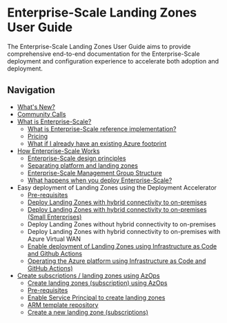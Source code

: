 # Enterprise-Scale Landing Zones User Guide

The Enterprise-Scale Landing Zones User Guide aims to provide comprehensive end-to-end documentation for the Enterprise-Scale deployment and configuration experience to accelerate both adoption and deployment. 

## Navigation

* [What's New?](./Whats-new)
* [Community Calls](./Community-Calls)
* [What is Enterprise-Scale?](./What-is-Enterprise-Scale)
  * [What is Enterprise-Scale reference implementation?](./What-is-Enterprise-Scale#what-is-enterprise-scale-reference-implementation)
  * [Pricing](./What-is-Enterprise-Scale#pricing)
  * [What if I already have an existing Azure footprint](./What-is-Enterprise-Scale#what-if-i-already-have-an-existing-azure-footprint)
* [How Enterprise-Scale Works](./How-Enterprise-Scale-Works)
  * [Enterprise-Scale design principles](./How-Enterprise-Scale-Works#enterprise-scale-design-principles)
  * [Separating platform and landing zones](./How-Enterprise-Scale-Works#separating-platform-and-landing-zones)
  * [Enterprise-Scale Management Group Structure](./How-Enterprise-Scale-Works#enterprise-scale-management-group-structure)
  * [What happens when you deploy Enterprise-Scale?](./How-Enterprise-Scale-Works#what-happens-when-you-deploy-enterprise-scale)
* Easy deployment of Landing Zones using the Deployment Accelerator
  * [Pre-requisites](./Deploying-Enterprise-Scale-Pre-requisites)
  * [Deploy Landing Zones with hybrid connectivity to on-premises](./Deploying-Enterprise-Scale-AdvWorks)
  * [Deploy Landing Zones with hybrid connectivity to on-premises (Small Enterprises)](./Deploying-Enterprise-Scale-TreyResearch)
  * Deploy Landing Zones without hybrid connectivity to on-premises
  * Deploy Landing Zones with hybrid connectivity to on-premises with Azure Virtual WAN
  * [Enable deployment of Landing Zones using Infrastructure as Code and Github Actions](./Deploying-Enterprise-Scale-IaC-Github)
  * [Operating the Azure platform using Infrastructure as Code and GitHub Actions)](./Deploying-Enterprise-Scale#operating-the-azure-platform-using-azops-infrastructure-as-code-with-github-actions)
* [Create subscriptions / landing zones using AzOps](./Create-Landingzones)
  * [Create landing zones (subscription) using AzOps](./Create-Landingzones#create-landing-zones-subscription-using-azops)
  * [Pre-requisites](./Create-Landingzones.md#pre-requisites)
  * [Enable Service Principal to create landing zones](./Create-Landingzones#enable-service-principal-to-create-landing-zones)
  * [ARM template repository](./Create-Landingzones#arm-template-repository)
  * [Create a new landing zone (subscriptions)](./Create-Landingzones#create-a-new-landing-zone-subscriptions)